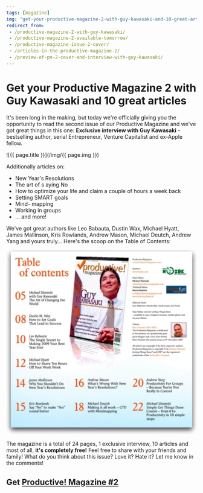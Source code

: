 ```yaml
---
tags: [magazine]
img: "get-your-productive-magazine-2-with-guy-kawasaki-and-10-great-articles.jpg"
redirect_from:
 - /productive-magazine-2-with-guy-kawasaki/
 - /productive-magazine-2-available-tomorrow/
 - /productive-magazine-issue-2-cover/
 - /articles-in-the-productive-magazine-2/
 - /preview-of-pm-2-cover-and-interview-with-guy-kawasaki/
---
```


# Get your Productive Magazine 2 with Guy Kawasaki and 10 great articles

It's been long in the making, but today we're officially giving you the opportunity to read the second issue of our Productive Magazine and we've got great things in this one: **Exclusive interview with Guy Kawasaki** - bestselling author, serial Entrepreneur, Venture Capitalist and ex-Apple fellow.

<!--More-->

![{{ page.title }}](/img/{{ page.img }})

Additionally articles on:

  * New Year's Resolutions
  * The art of s aying No
  * How to optimize your life and claim a couple of hours a week back
  * Setting SMART goals
  * Mind- mapping
  * Working in groups
  * ... and more!

We've got great authors like Leo Babauta, Dustin Wax, Michael Hyatt, James Mallinson, Kris Rowlands, Andrew Mason, Michael Deutch, Andrew Yang and yours truly... Here's the scoop on the Table of Contents:

![{{ page.title }} Table Of Contents](/img/get-your-productive-magazine-2-with-guy-kawasaki-and-10-great-articles-2.jpg)

The magazine is a total of 24 pages, 1 exclusive interview, 10 articles and most of all, **it's completely free!** Feel free to share with your friends and family! What do you think about this issue? Love it? Hate it? Let me know in the comments!

## Get [Productive! Magazine #2](http://productivemag.com/2)



[n]: https://michael.gratis/nozbe